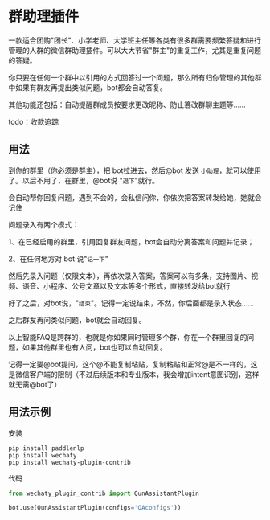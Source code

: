 # 群助理插件

一款适合团购"团长"、小学老师、大学班主任等各类有很多群需要频繁答疑和进行管理的人群的微信群助理插件。可以大大节省"群主"的重复工作，尤其是重复问题的答疑。

你只要在任何一个群中以引用的方式回答过一个问题，那么所有归你管理的其他群中如果有群友再提出类似问题，bot都会自动答复。

其他功能还包括：自动提醒群成员按要求更改昵称、防止篡改群聊主题等……

todo：收款追踪

## 用法

到你的群里（你必须是群主），把 bot拉进去，然后@bot 发送 `小助理`，就可以使用了。以后不用了，在群里，@bot说 "`退下`"就行。

会自动帮你回复问题，遇到不会的，会私信问你，你依次把答案转发给她，她就会记住

问题录入有两个模式：

1、在已经启用的群里，引用回复群友问题，bot会自动分离答案和问题并记录；

2、在任何地方对 bot 说"`记一下`"

然后先录入问题（仅限文本），再依次录入答案，答案可以有多条，支持图片、视频、语音、小程序、公号文章以及文本等多个形式，直接转发给bot就行

好了之后，对bot说，"`结束`"。记得一定说结束，不然，你后面都是录入状态……

之后群友再问类似问题，bot就会自动回复。

以上智能FAQ是跨群的，也就是你如果同时管理多个群，你在一个群里回复的问题，如果其他群里也有人问，bot也可以自动回复。

记得一定要@bot提问，这个@不能复制粘贴，复制粘贴和正常@是不一样的，这是微信客户端的限制（不过后续版本和专业版本，我会增加intent意图识别，这样就无需@bot了）

## 用法示例

安装

```shell
pip install paddlenlp
pip install wechaty
pip install wechaty-plugin-contrib
```

代码

```python
from wechaty_plugin_contrib import QunAssistantPlugin

bot.use(QunAssistantPlugin(configs='QAconfigs'))
```
